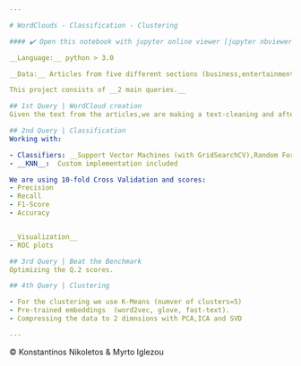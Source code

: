 ```yaml
---

# WordClouds - Classification - Clustering

#### ✔️ Open this notebook with jupyter online viewer [jupyter nbviewer](https://nbviewer.jupyter.org/github/Nikoletos-K/Article-Classification-Clustering/blob/master/Project.ipynb) ✔️

__Language:__ python > 3.0

__Data:__ Articles from five different sections (business,entertainment, politics, sport, tech) of an news site.

This project consists of __2 main queries.__ 

## 1st Query | WordCloud creation
Given the text from the articles,we are making a text-cleaning and after we create some wordclouds for each category. Most common words can be now depicted.

## 2nd Query | Classification 
Working with:

- Classifiers: __Support Vector Machines (with GridSearchCV),Random Forests,Naive Bayes,K-Nearest Neighbor__
- __KNN__:  Custom implementation included

We are using 10-fold Cross Validation and scores: 
- Precision 
- Recall  
- F1-Score  
- Accuracy


__Visualization__
- ROC plots

## 3rd Query | Beat the Benchmark
Optimizing the Q.2 scores.

## 4th Query | Clustering

- For the clustering we use K-Means (numver of clusters=5)
- Pre-trained embeddings  (word2vec, glove, fast-text).
- Compressing the data to 2 dimnsions with PCA,ICA and SVD

---
```


© Konstantinos Nikoletos & Myrto Iglezou

